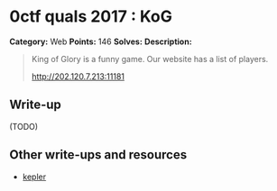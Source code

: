 # 0ctf quals 2017 : KoG

**Category:** Web
**Points:** 146
**Solves:** 
**Description:**

> King of Glory is a funny game. Our website has a list of players.
> 
> <http://202.120.7.213:11181>

## Write-up

(TODO)

## Other write-ups and resources

* [kepler](https://jiulongw.github.io/post/0ctf-2017-kog/)
